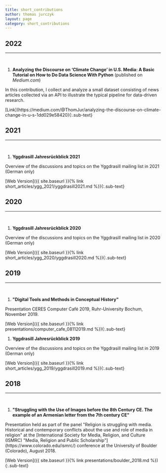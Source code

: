 ```yaml
---
title: short_contributions
author: thomas jurczyk
layout: page
category: short_contributions
---
```

## 2022
***
&nbsp;  
1. **Analyzing the Discourse on ‘Climate Change’ in U.S. Media: A Basic Tutorial on How to Do Data Science With Python** (published on *Medium.com*)  
<p class="sub-text"> In this contribution, I collect and analyze a small dataset consisting of news articles collected via an API to illustrate the typical pipeline for data-driven research.</p>
[Link](https://medium.com/@ThomJur/analyzing-the-discourse-on-climate-change-in-u-s-1dd029e58420){:.sub-text}

## 2021
***
&nbsp;  
1. **Yggdrasill Jahresrückblick 2021**  
<p class="sub-text"> Overview of the discussions and topics on the Yggdrasill mailing list in 2021 (German only)</p>
[Web Version]({{ site.baseurl }}{% link short_articles/ygg_2021/yggdrasill2021.md %}){:.sub-text}

## 2020
***
&nbsp;  
1. **Yggdrasill Jahresrückblick 2020**  
<p class="sub-text"> Overview of the discussions and topics on the Yggdrasill mailing list in 2020 (German only)</p>
[Web Version]({{ site.baseurl }}{% link short_articles/ygg_2020/yggdrasill2020.md %}){:.sub-text}

## 2019
***
&nbsp;  
1. **"Digital Tools and Methods in Conceptual History"**  
<p class="sub-text"> Presentation CERES Computer Café 2019, Ruhr-University Bochum, November 2019. </p>
[Web Version]({{ site.baseurl }}{% link presentations/computer_cafe_08112019.md %}){:.sub-text}

1. **Yggdrasill Jahresrückblick 2019**  
<p class="sub-text"> Overview of the discussions and topics on the Yggdrasill mailing list in 2019 (German only)</p>
[Web Version]({{ site.baseurl }}{% link short_articles/ygg_2019/yggdrasill2019.md %}){:.sub-text}

## 2018
***
&nbsp;  
1. **"Struggling with the Use of Images before the 8th Century CE. The example of an Armenian letter from the 7th century CE"**  
<p class="sub-text"> Presentation held as part of the panel "Religion is struggling with media. Historical and contemporary conflicts about the use and role of media in religion" at the [International Society for Media, Religion, and Culture (ISMRC) "Media, Religion and Public Scholarship"](https://www.colorado.edu/ismrc/) conference at the University of Boulder (Colorado), August 2018. </p>  
[Web Version]({{ site.baseurl }}{% link presentations/boulder_2018.md %}){:.sub-text}
